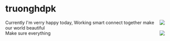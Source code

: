 # truonghdpk

<div>
<div>
  <img align="right" src="https://github-readme-stats.vercel.app/api?username=truonghdpk&show_icons=true&theme=default&count_private=true&show_icons=true">
</div>
  Currently I'm verry happy today, Working smart connect together make our world beautiful
</div>

<div>
<a href="#">
  <img align="right" src="https://github-readme-stats.vercel.app/api/top-langs/?username=truonghdpk&layout=compact)](https://github.com/anuraghazra/github-readme-stats">
</a>
Make sure everything
</div>

